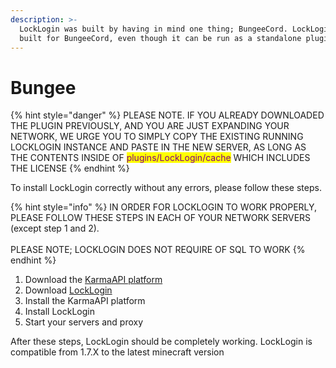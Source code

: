 ```yaml
---
description: >-
  LockLogin was built by having in mind one thing; BungeeCord. LockLogin was
  built for BungeeCord, even though it can be run as a standalone plugin.
---
```


# Bungee

{% hint style="danger" %}
PLEASE NOTE. IF YOU ALREADY DOWNLOADED THE PLUGIN PREVIOUSLY, AND YOU ARE JUST EXPANDING YOUR NETWORK, WE URGE YOU TO SIMPLY COPY THE EXISTING RUNNING LOCKLOGIN INSTANCE AND PASTE IN THE NEW SERVER, AS LONG AS THE CONTENTS INSIDE OF <mark style="color:purple;">plugins/LockLogin/cache</mark> WHICH INCLUDES THE LICENSE
{% endhint %}

To install LockLogin correctly without any errors, please follow these steps.

{% hint style="info" %}
IN ORDER FOR LOCKLOGIN TO WORK PROPERLY, PLEASE FOLLOW THESE STEPS IN EACH OF YOUR NETWORK SERVERS (except step 1 and 2).\
\
PLEASE NOTE; LOCKLOGIN DOES NOT REQUIRE OF SQL TO WORK
{% endhint %}

1. Download the [KarmaAPI platform](https://www.spigotmc.org/resources/karmaapi-platform.98542/)
2. Download [LockLogin](https://www.spigotmc.org/resources/rd-locklogin-the-best-authentication-plugin-%E2%9C%85-fast%E2%9A%A1-reliable%E2%AD%90-secure%E2%AD%95.75156/)
3. Install the KarmaAPI platform
4. Install LockLogin
5. Start your servers and proxy

After these steps, LockLogin should be completely working. LockLogin is compatible from 1.7.X to the latest minecraft version
